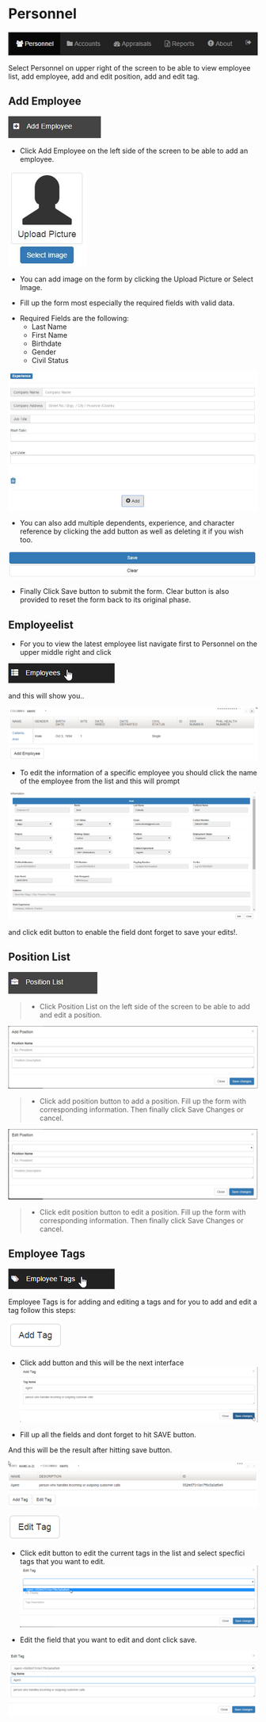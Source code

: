 # Personnel
![Image](img/addemployee1.jpg)
>
>
Select Personnel on upper right of the screen to be able to view employee list, add employee, add and edit position, add and edit tag.
## Add Employee
![Image](img/addemployee2.jpg "Title")
>
> 
+ Click Add Employee on the left side of the screen to be able to add an employee.
>
![Image](img/addemployee3.jpg "Title")
>
> 
+ You can add image on the form by clicking the Upload Picture or Select Image.
> 
+ Fill up the form most especially the required fields with valid data.
> 
+ Required Fields are the following:
	+ Last Name
	+ First Name
	+ Birthdate
	+ Gender
	+ Civil Status
>
![Image](img/addemployee4.jpg "Title")
>
> 
+ You can also add multiple dependents, experience, and character reference by clicking the add button as well  as deleting it if you wish too.
>
![Image](img/addemployee5.jpg "Title")
>
> 
+ Finally Click Save button to submit the form. Clear button is also provided to reset the form back to its original phase.
	
## Employeelist
+ For you to view the latest employee list navigate first to Personnel on the upper middle right and click
>
![Image](img/employeelist1.png)
>
and this will show you..
>
![Image](img/employeelist2.png)
>
+ To edit the information of a specific employee you should click the name of the employee from the list and this will prompt
>
![Image](img/employeelist3.png)
>
and click edit button to enable the field dont forget to save your edits!.

	
## Position List
![Image](img/positionlist1.jpg "Title")
>
> + Click Position List on the left side of the screen to be able to add and edit a position.
>
![Image](img/positionlist2.jpg "Title")
>
> + Click add position button to add a position. Fill up the form with corresponding information. Then finally click Save Changes or cancel.
>
![Image](img/positionlist3.jpg "Title")
>
> + Click edit position button to edit a position. Fill up the form with corresponding information. Then finally click Save Changes or cancel.

## Employee Tags
![Image](img/employeetags1.png)
>
Employee Tags is for adding and editing a tags and for you to add and edit a tag follow this steps:
>
![Image](img/employeetags2.png)
>
>
+ Click add button and this will be the next interface
![Image](img/employeetags3.png)
>
>
+ Fill up all the fields and dont forget to hit SAVE button. 
>
And this will be the result after hitting save button.
>
![Image](img/employeetags4.png)
>
>
![Image](img/employeetags5.png)
>
+ Click edit button to edit the current tags in the list and select specfici tags that you want to edit.
![Image](img/employeetags6.png)
>
>
+ Edit the field that you want to edit and dont click save.
>
![Image](img/employeetags7.png)
>









